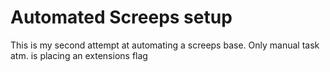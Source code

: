 # Automated Screeps setup
This is my second attempt at automating a screeps base. 
Only manual task atm. is placing an extensions flag